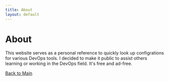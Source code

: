 ```yaml
---
title: About
layout: default
---
```


# About

This website serves as a personal reference to quickly look up configrations for various DevOps tools. I decided to make it public to assist others learning or working in the DevOps field. It's free and ad-free.

<div class="button-container">
    <a href="/" class="button">Back to Main</a>
</div>